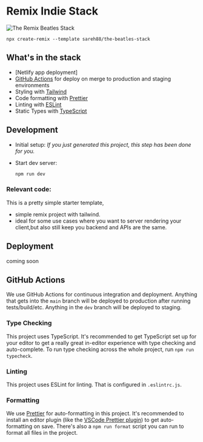# Remix Indie Stack

![The Remix Beatles Stack](https://github.com/sareh88/the-beatles-stack)

```
npx create-remix --template sareh88/the-beatles-stack
```

## What's in the stack

- [Netlify app deployment]
- [GitHub Actions](https://github.com/features/actions) for deploy on merge to production and staging environments
- Styling with [Tailwind](https://tailwindcss.com/)
- Code formatting with [Prettier](https://prettier.io)
- Linting with [ESLint](https://eslint.org)
- Static Types with [TypeScript](https://typescriptlang.org)

## Development

- Initial setup: _If you just generated this project, this step has been done for you._

- Start dev server:

  ```sh
  npm run dev
  ```

### Relevant code:

This is a pretty simple starter template,

- simple remix project with tailwind.
- ideal for some use cases where you want to server rendering your client,but also still keep you backend and APIs are the same.

## Deployment

coming soon

## GitHub Actions

We use GitHub Actions for continuous integration and deployment. Anything that gets into the `main` branch will be deployed to production after running tests/build/etc. Anything in the `dev` branch will be deployed to staging.

### Type Checking

This project uses TypeScript. It's recommended to get TypeScript set up for your editor to get a really great in-editor experience with type checking and auto-complete. To run type checking across the whole project, run `npm run typecheck`.

### Linting

This project uses ESLint for linting. That is configured in `.eslintrc.js`.

### Formatting

We use [Prettier](https://prettier.io/) for auto-formatting in this project. It's recommended to install an editor plugin (like the [VSCode Prettier plugin](https://marketplace.visualstudio.com/items?itemName=esbenp.prettier-vscode)) to get auto-formatting on save. There's also a `npm run format` script you can run to format all files in the project.
